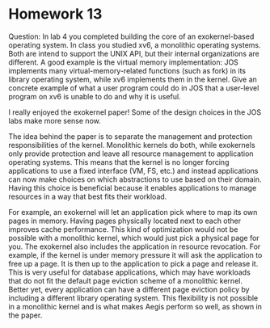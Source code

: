 # Homework 13

Question: In lab 4 you completed building the core of an exokernel-based operating system. In class you studied xv6, a monolithic operating systems. Both are intend to support the UNIX API, but their internal organizations are different. A good example is the virtual memory implementation: JOS implements many virtual-memory-related functions (such as fork) in its library operating system, while xv6 implements them in the kernel. Give an concrete example of what a user program could do in JOS that a user-level program on xv6 is unable to do and why it is useful.

I really enjoyed the exokernel paper! Some of the design choices in the JOS labs make more sense now.

The idea behind the paper is to separate the management and protection responsibilities of the kernel. Monolithic kernels do both, while exokernels only provide protection and leave all resource management to application operating systems. This means that the kernel is no longer forcing applications to use a fixed interface (VM, FS, etc.) and instead applications can now make choices on which abstractions to use based on their domain. Having this choice is beneficial because it enables applications to manage resources in a way that best fits their workload.

For example, an exokernel will let an application pick where to map its own pages in memory. Having pages physically located next to each other improves cache performance. This kind of optimization would not be possible with a monolithic kernel, which would just pick a physical page for you. The exokernel also includes the application in resource revocation. For example, if the kernel is under memory pressure it will ask the application to free up a page. It is then up to the application to pick a page and release it. This is very useful for database applications, which may have workloads that do not fit the default page eviction scheme of a monolithic kernel. Better yet, every application can have a different page eviction policy by including a different library operating system. This flexibility is not possible in a monolithic kernel and is what makes Aegis perform so well, as shown in the paper.
